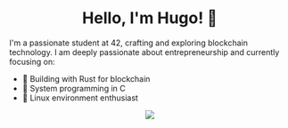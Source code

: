 
<h1 align="center">Hello, I'm Hugo! 👋</h1>

I'm a passionate student at 42, crafting and exploring blockchain technology. I am deeply passionate about entrepreneurship and currently focusing on:

- 🦀 Building with Rust for blockchain
- 🎯 System programming in C
- 🐧 Linux environment enthusiast

<p align="center">
  <a href="https://skillicons.dev">
    <img src="https://skillicons.dev/icons?i=solidity,rust,c,linux" />
  </a>
</p>
